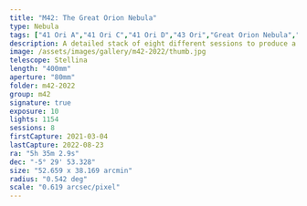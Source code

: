 ```yaml
---
title: "M42: The Great Orion Nebula"
type: Nebula
tags: ["41 Ori A","41 Ori C","41 Ori D","43 Ori","Great Orion Nebula","M42","M43","Mairan's Nebula","NGC1976","NGC1982","Orion Nebula","The star Mizan Batil II (θ2 Ori)","The star Trapezium (θ1 Ori A)","The star θ1 Ori C","The star θ1 Ori D"]
description: A detailed stack of eight different sessions to produce a detailed portrait of one of the largest, brightest, and most intricately detailed nebulae.
image: /assets/images/gallery/m42-2022/thumb.jpg
telescope: Stellina
length: "400mm"
aperture: "80mm"
folder: m42-2022
group: m42
signature: true
exposure: 10
lights: 1154
sessions: 8
firstCapture: 2021-03-04 
lastCapture: 2022-08-23
ra: "5h 35m 2.9s"
dec: "-5° 29' 53.328"
size: "52.659 x 38.169 arcmin"
radius: "0.542 deg"
scale: "0.619 arcsec/pixel"
---
```

